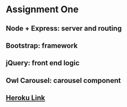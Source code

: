 # Assignment One
## Node + Express: server and routing
## Bootstrap: framework
## jQuery: front end logic
## Owl Carousel: carousel component
## [Heroku Link](https://quiet-everglades-94616.herokuapp.com/)